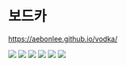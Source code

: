# 보드카

https://aebonlee.github.io/vodka/

<img src="https://cafeptthumb-phinf.pstatic.net/MjAyMzA2MjlfMjgz/MDAxNjg4MDAxNzYxNjQz.BN-mrnoRu9G8zf4T8a6Wq9IT0j7C7hOc3aBOXqc-oU8g.pvPlCoZlmUrGBbzwz3wPq50gOIUyFJY40BAgi9aCF84g.JPEG/sub01_vodka_05.jpg?type=w1600" />
<img src="https://cafeptthumb-phinf.pstatic.net/MjAyMzA2MjlfMjI4/MDAxNjg4MDAxNzU0NTg1.IonxO5hQtrUE2mFuFm7TUfJE_fWgJaCFU_pwgcD69gIg.Yt34N734xt69ocMB8bLp3H6O0va6k1sRlUzG1RMPEL8g.JPEG/sub01_vodka_03.jpg?type=w1600" />
<img src="https://cafeptthumb-phinf.pstatic.net/MjAyMzA2MjlfNDAg/MDAxNjg4MDAxNzc2MjA5.ZsqBV1g9S1ejF2wGRj8OILjcfVUVZXHpVtKYxi9O8rwg.TEZi7AFEiyphATiO5OnxkByiO77BO8zolI55epE-26sg.JPEG/sub01_vodka_09.jpg?type=w1600" />
<img src="https://cafeptthumb-phinf.pstatic.net/MjAyMzA2MjlfMjQx/MDAxNjg4MDAxODA0NDM1.1m7reUB3zwan7YWi_r1xFLkfh538MBjKWF0esb-PQK4g.sMrcN7Fw-z_RoiuXnba6tLlHY_4ZOgAlKWJatCD-AAAg.JPEG/sub01_vodka_04.jpg?type=w1600" />
<img src="https://cafeptthumb-phinf.pstatic.net/MjAyMzA2MjlfNzIg/MDAxNjg4MDAxNzY2NTQ3.AxOxXBme6iznXEiQDxtV8oFuq3UGVJF8kEmdi0ia0Qog.K6dJd1lGOdYywbuQKVlLMLUCiuNQEQJzLZz1sFyMZn4g.JPEG/sub01_vodka_06.jpg?type=w1600" />
<img src="https://cafeptthumb-phinf.pstatic.net/MjAyMzA2MjlfMTE1/MDAxNjg4MDAxODIxMjM1.kdbnen_IWdb_FplI2Nn6jbuKflo_GuJr2B2KzT337aYg.Lz-c43U2flT8-tY5fd9wWlQIci6Aq5sbmf7n7P3TP1gg.JPEG/sub01_vodka_07.jpg?type=w1600" />
